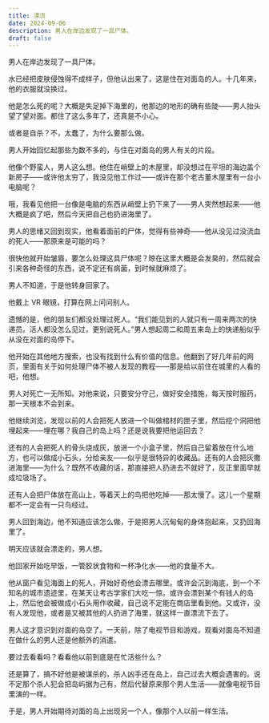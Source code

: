 ```yaml
---
title: 漂流
date: 2024-09-06
description: 男人在岸边发现了一具尸体。
draft: false
---
```


男人在岸边发现了一具尸体。

水已经把皮肤侵蚀得不成样子，但他认出来了，这是住在对面岛的人。十几年来，他的衣服就没换过。

他是怎么死的呢？大概是失足掉下海里的，他那边的地形的确有些陡——男人抬头望了望对面。都住了这么多年了，还真是不小心。

或者是自杀？不，太蠢了，为什么要那么做。

男人开始回忆起那些为数不多的，与住在对面岛的男人有关的片段。

他像个野蛮人，男人这么想。他住在峭壁上的木屋里，却没想过在平坦的海边盖个新房子——或许他太穷了，我没见他工作过——或许在那个老古董木屋里有一台小电脑呢？

哦，我看见他把一台像是电脑的东西从峭壁上扔下来了——男人突然想起来——他大概是疯了吧，然后今天把自己也扔进海里了。

男人的思绪又回到现实，他看着面前的尸体，觉得有些神奇——他从没见过没流血的死人——那原来是可能的吗？

很快他就开始皱眉，要怎么处理这具尸体呢？晾在这里大概是会发臭的，然后就会引来各种奇怪的东西，说不定还有病菌，到时候就麻烦了。

男人不知道，于是他转身回家了。

他戴上 VR 眼镜，打算在网上问问别人。

遗憾的是，他的朋友们都没处理过死人。“我们能见到的人就只有一周来两次的快递员。活人都没怎么见过，更别说死人。”男人想起周二和周五来岛上的快递船似乎从没在对面的岛停下。

他开始在其他地方搜索，也没有找到什么有价值的信息。他翻到了好几年前的网页，里面有关于如何处理尸体不被人发现的教程——那是给以前住在城里的人看的吧，他想。

男人对死亡一无所知。对他来说，只要安分守己，做好安全措施，每天按时服药，那一天根本不会到来。

他继续浏览，发现以前的人会把死人放进一个叫做棺材的匣子里，然后挖个洞把他埋起来——埋在哪？我自己的岛上吗？还是说我要把他运回去？

还有的人会把死人的骨头烧成灰，放进一个小盒子里，然后自己留着放在什么地方，也可以做成小石头，分给亲友——似乎是很特异的收藏品。还有的人会把灰撒进海里——为什么？既然不收藏的话，那直接把人扔进去不就好了，反正里面早就成垃圾场了。

还有人会把尸体放在高山上，等着天上的鸟把他吃掉——那太慢了。这儿一个星期都不一定会有一只鸟经过。

男人回到海边，他不知道应该怎么做，于是把男人沉甸甸的身体抱起来，又扔回海里了。

明天应该就会漂走的，男人想。

他回家开始吃早饭，一管胶状食物和一杯净化水——他的食量不大。

他从窗户看见海面上的死人，开始好奇他会漂去哪里。或许会沉到海底，到一个不知名的城市遗迹里，在某天让考古学家们大吃一惊。或许会漂到某个有钱人的岛上，然后他会被做成小石头用作收藏，自己说不定能在商店里看到他。又或许，没有人发现他，或者是又被其他的人扔进了海里，就这样一直漂流下去了。

男人这才意识到对面的岛空了。一天前，除了电视节目和游戏，观看对面岛不知道在做什么的男人还是他额外的消遣。

要过去看看吗？看看他以前到底是在忙活些什么？

还是算了，搞不好他是被谋杀的，杀人凶手还在岛上，自己过去大概会遇害的。说不定那个杀人犯会把岛屿据为己有，然后代替原来那个男人生活——就像电视节目里演的一样。

于是，男人开始期待对面的岛上出现另一个人，像那个人以前一样生活。

